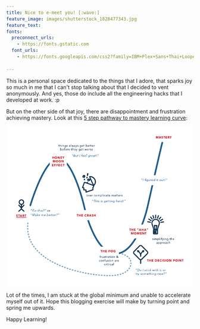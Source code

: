 ```yaml
---
title: Nice to e-meet you! [:wave:]
feature_image: images/shutterstock_1828477343.jpg
feature_text:
fonts:
  preconnect_urls:
    - https://fonts.gstatic.com
  font_urls:
    - https://fonts.googleapis.com/css2?family=IBM+Plex+Sans+Thai+Looped

---
```




This is a personal space dedicated to the things that I adore,
that sparks joy so much in me that I can't stop talking about that I decided to vent anonymously.
And yes, those do include all the engineering hacks that I developed at work. :p

But on the other side of that joy, there are disappointment and frustration achieving mastery.
Look at this [5 step pathway to mastery learning curve](https://www.bhrettmccabe.com/blog/the-5-step-pathway-to-mastery):

<img src="images/learningcurve.png" title="5 step pathway to mastery" width=500px style="display: block; margin: 0 auto"/>

Lot of the times, I am stuck at the global minimum and unable to accelerate myself out of it.
Hope this blogging exercise will make by turning point and spring me upwards.

Happy Learning!



